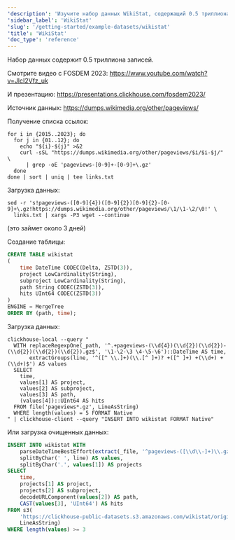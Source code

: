 ```yaml
---
'description': 'Изучите набор данных WikiStat, содержащий 0.5 триллиона записей.'
'sidebar_label': 'WikiStat'
'slug': '/getting-started/example-datasets/wikistat'
'title': 'WikiStat'
'doc_type': 'reference'
---
```


Набор данных содержит 0.5 триллиона записей.

Смотрите видео с FOSDEM 2023: https://www.youtube.com/watch?v=JlcI2Vfz_uk

И презентацию: https://presentations.clickhouse.com/fosdem2023/

Источник данных: https://dumps.wikimedia.org/other/pageviews/

Получение списка ссылок:
```shell
for i in {2015..2023}; do
  for j in {01..12}; do
    echo "${i}-${j}" >&2
    curl -sSL "https://dumps.wikimedia.org/other/pageviews/$i/$i-$j/" \
      | grep -oE 'pageviews-[0-9]+-[0-9]+\.gz'
  done
done | sort | uniq | tee links.txt
```

Загрузка данных:
```shell
sed -r 's!pageviews-([0-9]{4})([0-9]{2})[0-9]{2}-[0-9]+\.gz!https://dumps.wikimedia.org/other/pageviews/\1/\1-\2/\0!' \
  links.txt | xargs -P3 wget --continue
```

(это займет около 3 дней)

Создание таблицы:

```sql
CREATE TABLE wikistat
(
    time DateTime CODEC(Delta, ZSTD(3)),
    project LowCardinality(String),
    subproject LowCardinality(String),
    path String CODEC(ZSTD(3)),
    hits UInt64 CODEC(ZSTD(3))
)
ENGINE = MergeTree
ORDER BY (path, time);
```

Загрузка данных:

```shell
clickhouse-local --query "
  WITH replaceRegexpOne(_path, '^.+pageviews-(\\d{4})(\\d{2})(\\d{2})-(\\d{2})(\\d{2})(\\d{2}).gz$', '\1-\2-\3 \4-\5-\6')::DateTime AS time, 
       extractGroups(line, '^([^ \\.]+)(\\.[^ ]+)? +([^ ]+) +(\\d+) +(\\d+)$') AS values
  SELECT 
    time, 
    values[1] AS project,
    values[2] AS subproject,
    values[3] AS path,
    (values[4])::UInt64 AS hits
  FROM file('pageviews*.gz', LineAsString)
  WHERE length(values) = 5 FORMAT Native
" | clickhouse-client --query "INSERT INTO wikistat FORMAT Native"
```

Или загрузка очищенных данных:

```sql
INSERT INTO wikistat WITH
    parseDateTimeBestEffort(extract(_file, '^pageviews-([\\d\\-]+)\\.gz$')) AS time,
    splitByChar(' ', line) AS values,
    splitByChar('.', values[1]) AS projects
SELECT
    time,
    projects[1] AS project,
    projects[2] AS subproject,
    decodeURLComponent(values[2]) AS path,
    CAST(values[3], 'UInt64') AS hits
FROM s3(
    'https://clickhouse-public-datasets.s3.amazonaws.com/wikistat/original/pageviews*.gz',
    LineAsString)
WHERE length(values) >= 3
```
